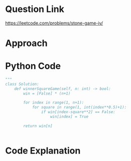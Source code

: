 # Question Link
https://leetcode.com/problems/stone-game-iv/

# Approach

# Python Code

```Python
"""
class Solution:
    def winnerSquareGame(self, n: int) -> bool:
        win = [False] * (n+1)
        
        for index in range(1, n+1):
            for square in range(1, int(index**0.5)+1):
                if win[index-square**2] == False:
                    win[index] = True
        
        return win[n]
        
```

# Code Explanation
